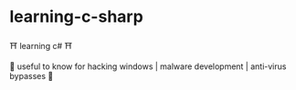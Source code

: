 # learning-c-sharp
:shinto_shrine: learning c# :shinto_shrine:

:japanese_ogre: useful to know for hacking windows | malware development | anti-virus bypasses :japanese_ogre: